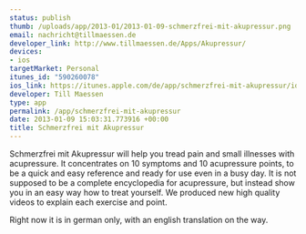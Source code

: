 ```yaml
--- 
status: publish
thumb: /uploads/app/2013-01/2013-01-09-schmerzfrei-mit-akupressur.png
email: nachricht@tillmaessen.de
developer_link: http://www.tillmaessen.de/Apps/Akupressur/
devices: 
- ios
targetMarket: Personal
itunes_id: "590260078"
ios_link: https://itunes.apple.com/de/app/schmerzfrei-mit-akupressur/id590260078?mt=8
developer: Till Maessen
type: app
permalink: /app/schmerzfrei-mit-akupressur
date: 2013-01-09 15:03:31.773916 +00:00
title: Schmerzfrei mit Akupressur
---
```


Schmerzfrei mit Akupressur will help you tread pain and small illnesses with acupressure.
It concentrates on 10 symptoms and 10 acupressure points, to be a quick and easy reference and ready for use even in a busy day. It is not supposed to be a complete encyclopedia for acupressure, but instead show you in an easy way how to treat yourself. We produced new high quality videos to explain each exercise and point.

Right now it is in german only, with an english translation on the way.
